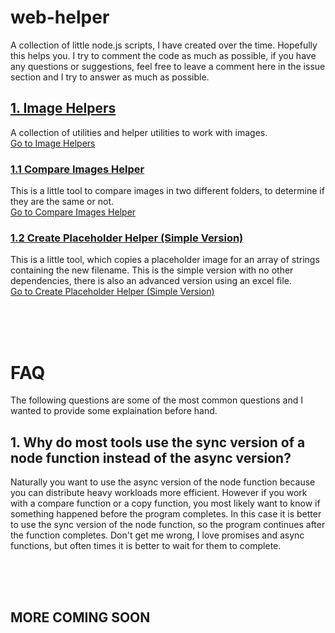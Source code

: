 # web-helper
A collection of little node.js scripts, I have created over the time. Hopefully this helps you.
I try to comment the code as much as possible, if you have any questions or suggestions, feel free to leave a comment here in the issue section and I try to answer as much as possible.

## [1. Image Helpers](https://github.com/nikolas-schwarz/web-helper/tree/main/image)
A collection of utilities and helper utilities to work with images.<br />
[Go to Image Helpers](https://github.com/nikolas-schwarz/web-helper/tree/main/image)

### [1.1 Compare Images Helper](https://github.com/nikolas-schwarz/web-helper/tree/main/image/compare)
This is a little tool to compare images in two different folders, to determine if they are the same or not.<br />
[Go to Compare Images Helper](https://github.com/nikolas-schwarz/web-helper/tree/main/image/compare)

### [1.2 Create Placeholder Helper (Simple Version)](https://github.com/nikolas-schwarz/web-helper/tree/main/image/create-placeholder-simple)
This is a little tool, which copies a placeholder image for an array of strings containing the new filename. This is the simple version with no other dependencies, there is also an advanced version using an excel file.<br />
[Go to Create Placeholder Helper (Simple Version)](https://github.com/nikolas-schwarz/web-helper/tree/main/image/create-placeholder-simple)

<br />
<br />
<br />

# FAQ
The following questions are some of the most common questions and I wanted to provide some explaination before hand.

## 1. Why do most tools use the sync version of a node function instead of the async version?
Naturally you want to use the async version of the node function because you can distribute heavy workloads more efficient. However if you work with a compare function or a copy function, you most likely want to know if something happened before the program completes. In this case it is better to use the sync version of the node function, so the program continues after the function completes. Don't get me wrong, I love promises and async functions, but often times it is better to wait for them to complete.

<br />
<br />
<br />

## MORE COMING SOON